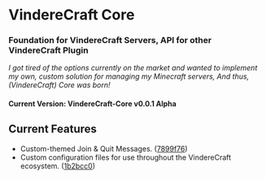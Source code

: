 # VindereCraft Core

### Foundation for VindereCraft Servers, API for other VindereCraft Plugin
*I got tired of the options currently on the market and wanted to implement my own, custom solution for managing my Minecraft servers, And thus, (VindereCraft) Core was born!*
#### Current Version: **VindereCraft-Core v0.0.1 Alpha**

## Current Features
- Custom-themed Join & Quit Messages. ([7899f76](https://github.com/rwilliams17/VindereCraft-Core/commit/7899f75faaae59eedb8e2aa83ab6b0813b3fb234))
- Custom configuration files for use throughout the VindereCraft ecosystem. ([1b2bcc0](https://github.com/rwilliams17/VindereCraft-Core/commit/1b2bcc0e5110b617430c2950b911398ad19f23fd))